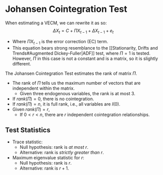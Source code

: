 # Johansen Cointegration Test
When estimating a VECM, we can rewrite it as so:
$$
\Delta X_{t}=C+\Pi X_{t-1}+\Delta X_{t-1}+e_{t}
$$
- Where $\Pi X_{t-1}$ is the error correction (EC) term.
- This equation bears strong resemblance to the [[Stationarity, Drifts and Trends#Augmented Dickey-Fuller|ADF]] test, where $\Pi=1$ is tested. However, $\Pi$ in this case is not a constant and is a matrix, so it is slightly different.

The Johansen Cointegration Test estimates the rank of matrix $\Pi$.
- The rank of $\Pi$ tells us the maximum number of vectors that are independent within the matrix.
	- Given three endogenous variables, the rank is at most 3.
- If $rank(\Pi)=0$, there is no cointegration.
- If $rank(\Pi)=n$, it is full rank, i.e., all variables are $I(0)$.
- Given $rank(\Pi)=r$,
	- If $0<r<n$, there are $r$ independent cointegration relationships.
## Test Statistics
- Trace statistic:
	- Null hypothesis: rank is *at most* $r$.
	- Alternative: rank is *strictly greater than* $r$.
- Maximum eigenvalue statistic for $r$:
	- Null hypothesis: rank is $r$.
	- Alternative: rank is $r+1$.